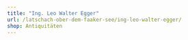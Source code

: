 ```yaml
---
title: "Ing. Leo Walter Egger"
url: /latschach-ober-dem-faaker-see/ing-leo-walter-egger/
shop: Antiquitäten
---
```

